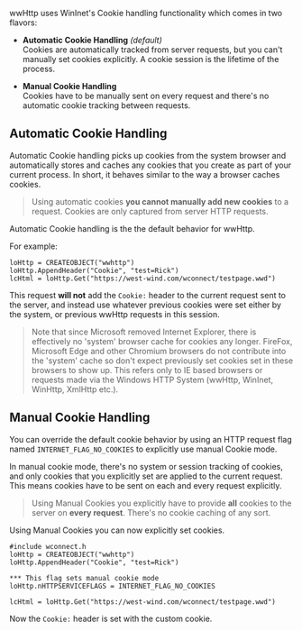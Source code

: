 ﻿wwHttp uses WinInet's Cookie handling functionality which comes in two flavors:

* **Automatic Cookie Handling** *(default)*  
Cookies are automatically tracked from server requests, but you can't manually set cookies explicitly. A cookie session is the lifetime of the process.

* **Manual Cookie Handling**  
Cookies have to be manually sent on every request and there's no automatic cookie tracking between requests.

## Automatic Cookie Handling
Automatic Cookie handling picks up cookies from the system browser and automatically stores and caches any cookies that you create as part of your current process. In short, it behaves similar to the way a browser caches cookies.

> Using automatic cookies **you cannot manually add new cookies** to a request. Cookies are only captured from server HTTP requests.

Automatic Cookie handling is the the default behavior for wwHttp.

For example:

```foxpro
loHttp = CREATEOBJECT("wwhttp")
loHttp.AppendHeader("Cookie", "test=Rick")
lcHtml = loHttp.Get("https://west-wind.com/wconnect/testpage.wwd")
```
This request **will not** add the `Cookie:` header to the current request sent to the server, and instead use whatever previous cookies were set either by the system, or previous wwHttp requests in this session.

> Note that since Microsoft removed Internet Explorer, there is effectively no 'system' browser cache for cookies any longer. FireFox, Microsoft Edge and other Chromium browsers do not contribute into the 'system' cache so don't expect previously set cookies set in these browsers to show up. This refers only to IE based browsers or requests made via the Windows HTTP System (wwHttp, WinInet, WinHttp, XmlHttp etc.).

## Manual Cookie Handling
You can override the default cookie behavior by using an HTTP request flag named `INTERNET_FLAG_NO_COOKIES` to explicitly use manual Cookie mode.

In manual cookie mode, there's no system or session tracking of cookies, and only cookies that you explicitly set are applied to the current request. This means cookies have to be sent on each and every request explicitly.

> Using Manual Cookies you explicitly have to provide **all** cookies to the server on **every request**. There's no cookie caching of any sort.

Using Manual Cookies you can now explicitly set cookies.

```foxpro
#include wconnect.h
loHttp = CREATEOBJECT("wwhttp")
loHttp.AppendHeader("Cookie", "test=Rick")

*** This flag sets manual cookie mode
loHttp.nHTTPSERVICEFLAGS = INTERNET_FLAG_NO_COOKIES

lcHtml = loHttp.Get("https://west-wind.com/wconnect/testpage.wwd")
```

Now the `Cookie:` header is set with the custom cookie.